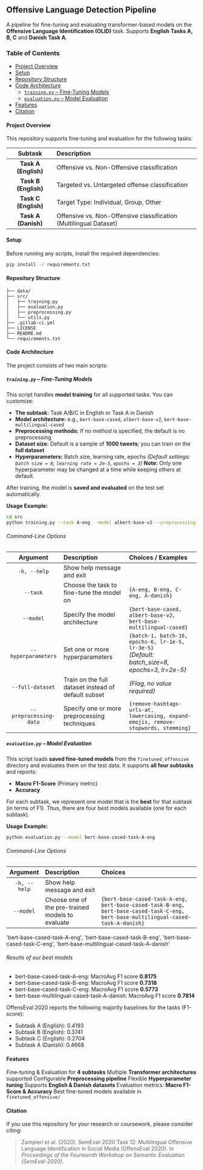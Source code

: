 ## Offensive Language Detection Pipeline

A pipeline for fine-tuning and evaluating transformer-based models on the **Offensive Language Identification (OLID)** task.
Supports **English Tasks A, B, C** and **Danish Task A**.

### Table of Contents

- [Project Overview](#project-overview)
- [Setup](#setup)
- [Repository Structure](#repository-structure)
- [Code Architecture](#code-architecture)
  - [`training.py` – Fine-Tuning Models](#trainingpy--fine-tuning-models)
  - [`evaluation.py` – Model Evaluation](#evaluationpy--model-evaluation)
- [Features](#features)
- [Citation](#citation)

#### Project Overview

This repository supports fine-tuning and evaluation for the following tasks:

| Subtask | Description |
|:-:|:-|
| **Task A (English)** | Offensive vs. Non-Offensive classification |
| **Task B (English)** | Targeted vs. Untargeted offense classification |
| **Task C (English)** | Target Type: Individual, Group, Other |
| **Task A (Danish)** | Offensive vs. Non-Offensive classification (Multilingual Dataset) |

#### Setup

Before running any scripts, install the required dependencies:

```bash
pip install -r requirements.txt
```

#### Repository Structure

```
├── data/
├── src/
│   ├── training.py
│   ├── evaluation.py
│   ├── preprocessing.py
│   └── utils.py
├── .gitlab-ci.yml
├── LICENSE
├── README.md
└── requirements.txt            
```

#### Code Architecture

The project consists of two main scripts:

##### `training.py` – Fine-Tuning Models

This script handles **model training** for all supported tasks. You can customize:

- **The subtask:** Task A/B/C in English or Task A in Danish
- **Model architecture:** e.g., `bert-base-cased`, `albert-base-v2`, `bert-base-multilingual-cased`
- **Preprocessing methods:** If no method is specified, the default is no preprocessing
- **Dataset size:** Default is a sample of **1000 tweets**; you can train on the **full dataset**
- **Hyperparameters:** Batch size, learning rate, epochs
  *(Default settings: `batch size = 8`, `learning rate = 2e-5`, `epochs = 3`)*
  **Note:** Only one hyperparameter may be changed at a time while keeping others at default.

After training, the model is **saved and evaluated** on the test set automatically.

**Usage Example:**
```bash
cd src
python training.py --task A-eng --model albert-base-v2 --preprocessing-data lowercasing --hyperparameters batch-16 --full-dataset
```

###### Command-Line Options

| Argument | Description | Choices / Examples |
|:-:|:-|:-|
| `-h, --help` | Show help message and exit | |
| `--task` | Choose the task to fine-tune the model on | `{A-eng, B-eng, C-eng, A-danish}` |
| `--model` | Specify the model architecture | `{bert-base-cased, albert-base-v2, bert-base-multilingual-cased}` |
| `--hyperparameters` | Set one or more hyperparameters | `{batch-1, batch-16, epochs-6, lr-1e-5, lr-3e-5}`<br>*(Default: batch_size=8, epochs=3, lr=2e-5)* |
| `--full-dataset` | Train on the full dataset instead of default subset | *(Flag, no value required)* |
| `--preprocessing-data` | Specify one or more preprocessing techniques | `{remove-hashtags-urls-at, lowercasing, expand-emojis, remove-stopwords, stemming}` |

##### `evaluation.py` – Model Evaluation

This script loads **saved fine-tuned models** from the `finetuned_offensive` directory and evaluates them on the test data. It supports **all four subtasks** and reports:

- **Macro F1-Score** (Primary metric)
- **Accuracy**

For each subtask, we represent one model that is the **best** for that subtask (in terms of F1).
Thus, there are four best models available (one for each subtask).

**Usage Example:**
```bash
python evaluation.py --model bert-base-cased-task-A-eng
```

###### Command-Line Options

| Argument | Description | Choices |
|:-:|:-|:-|
| `-h, --help` | Show help message and exit | |
| `--model` | Choose one of the pre-trained models to evaluate | `{bert-base-cased-task-A-eng, bert-base-cased-task-B-eng, bert-base-cased-task-C-eng, bert-base-multilingual-cased-task-A-danish}` |
'bert-base-cased-task-A-eng', 'bert-base-cased-task-B-eng', 'bert-base-cased-task-C-eng', 'bert-base-multilingual-cased-task-A-danish'

###### Results of our best models
- bert-base-cased-task-A-eng: MacroAvg F1 score **0.8175**
- bert-base-cased-task-B-eng: MacroAvg F1 score **0.7318**
- bert-base-cased-task-C-eng: MacroAvg F1 score **0.5773**
- bert-base-multilingual-cased-task-A-danish: MacroAvg F1 score **0.7814**

OffensEval 2020 reports the following majority baselines for the tasks (F1-score):
- Subtask A (English): 0.4193
- Subtask B (English): 0.3741
- Subtask C (English): 0.2704
- Subtask A (Danish): 0.4668

#### Features

Fine-tuning & Evaluation for **4 subtasks**
Multiple **Transformer architectures** supported
Configurable **Preprocessing pipeline**
Flexible **Hyperparameter tuning**
Supports **English & Danish datasets**
Evaluation metrics: **Macro F1-Score & Accuracy**
Best fine-tuned models available in `finetuned_offensive/`

#### Citation

If you use this repository for your research or coursework, please consider citing:

> Zampieri et al. (2020). SemEval-2020 Task 12: Multilingual Offensive Language Identification in Social Media (OffensEval 2020). In *Proceedings of the Fourteenth Workshop on Semantic Evaluation (SemEval-2020)*.
